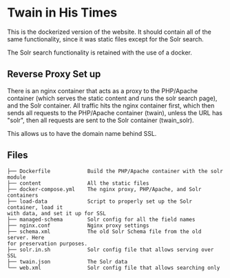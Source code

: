 # Twain in His Times

This is the dockerized version of the website. It should contain all of the
same functionality, since it was static files except for the Solr search.

The Solr search functionality is retained with the use of a docker.

## Reverse Proxy Set up

There is an nginx container that acts as a proxy to the PHP/Apache container
(which serves the static content and runs the solr search page), and the Solr
container. All traffic hits the nginx container first, which then sends all
requests to the PHP/Apache container (twain), unless the URL has "solr", then
all requests are sent to the Solr container (twain_solr).

This allows us to have the domain name behind SSL.

## Files

```
├── Dockerfile            Build the PHP/Apache container with the solr module
├── content               All the static files
├── docker-compose.yml    The nginx proxy, PHP/Apache, and Solr containers
├── load-data             Script to properly set up the Solr container, load it
with data, and set it up for SSL
├── managed-schema        Solr config for all the field names
├── nginx.conf            Nginx proxy settings
├── schema.xml            The old Solr Schema file from the old server. Here
for preservation purposes.
├── solr.in.sh            Solr config file that allows serving over SSL
├── twain.json            The Solr data
└── web.xml               Solr config file that allows searching only
```



